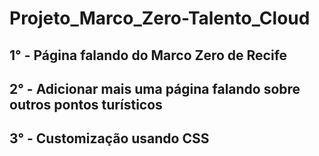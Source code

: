 # Projeto_Marco_Zero-Talento_Cloud

## 1° - Página falando do Marco Zero de Recife
## 2° - Adicionar mais uma página falando sobre outros pontos turísticos
## 3° - Customização usando CSS